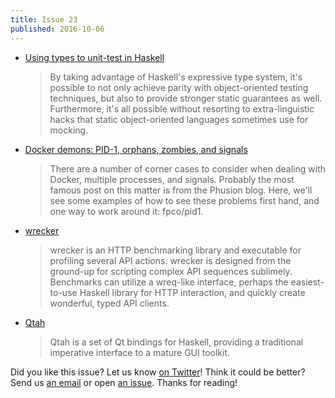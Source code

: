 ```yaml
---
title: Issue 23
published: 2016-10-06
---
```


-   [Using types to unit-test in Haskell](https://lexi-lambda.github.io/blog/2016/10/03/using-types-to-unit-test-in-haskell/)

    > By taking advantage of Haskell's expressive type system, it's possible to not only achieve parity with object-oriented testing techniques, but also to provide stronger static guarantees as well. Furthermore, it's all possible without resorting to extra-linguistic hacks that static object-oriented languages sometimes use for mocking.

-   [Docker demons: PID-1, orphans, zombies, and signals](https://www.fpcomplete.com/blog/2016/10/docker-demons-pid1-orphans-zombies-signals)

    > There are a number of corner cases to consider when dealing with Docker, multiple processes, and signals. Probably the most famous post on this matter is from the Phusion blog. Here, we'll see some examples of how to see these problems first hand, and one way to work around it: fpco/pid1.

-   [wrecker](https://github.com/skedgeme/wrecker/blob/0aacc038931b5c7c45419cc314692ea3334b5bf3/README.md)

    > wrecker is an HTTP benchmarking library and executable for profiling several API actions. wrecker is designed from the ground-up for scripting complex API sequences sublimely. Benchmarks can utilize a wreq-like interface, perhaps the easiest-to-use Haskell library for HTTP interaction, and quickly create wonderful, typed API clients.

-   [Qtah](http://khumba.net/projects/qtah/)

    > Qtah is a set of Qt bindings for Haskell, providing a traditional imperative interface to a mature GUI toolkit.

Did you like this issue?
Let us know [on Twitter](https://twitter.com/haskellweekly)!
Think it could be better?
Send us [an email](info@haskellweekly.news) or open [an issue](https://github.com/haskellweekly/haskellweekly.github.io/issues/new).
Thanks for reading!
